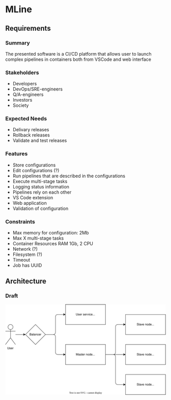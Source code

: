 # MLine

## Requirements

### Summary

The presented software is a CI/CD platform that allows user to launch complex pipelines in containers both from VSCode and web interface

### Stakeholders
- Developers
- DevOps/SRE-engineers
- Q/A-engineers
- Investors
- Society

### Expected Needs
- Delivary releases
- Rollback releases
- Validate and test releases

### Features
- Store configurations
- Edit configurations (?)
- Run pipelines that are described in the configurations
- Execute multi-stage tasks
- Logging status information
- Pipelines rely on each other
- VS Code extension
- Web application 
- Validation of configuration


### Constraints
- Max memory for configuration: 2Mb
- Max X multi-stage tasks
- Container Resources RAM 1Gb, 2 CPU
- Network (?)
- Filesystem (?)
- Timeout
- Job has UUID

## Architecture

### Draft

![Architecture](diagrams/draft-architecture.drawio.svg)

